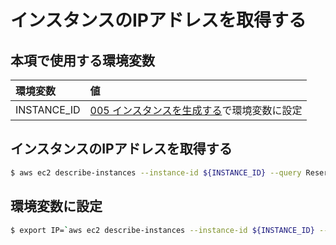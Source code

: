 # インスタンスのIPアドレスを取得する

## 本項で使用する環境変数

|環境変数|値|
|:--|:--|
|INSTANCE_ID|[005 インスタンスを生成する](/ec2/005_create_instance.md)で環境変数に設定|

## インスタンスのIPアドレスを取得する

```bash
$ aws ec2 describe-instances --instance-id ${INSTANCE_ID} --query Reservations[0].Instances[0].PublicIpAddress
```

## 環境変数に設定

```bash
$ export IP=`aws ec2 describe-instances --instance-id ${INSTANCE_ID} --query Reservations[0].Instances[0].PublicIpAddress --output text`
```

